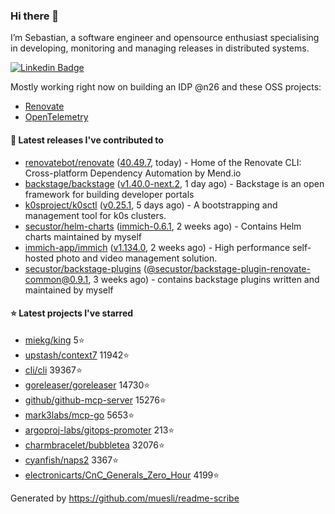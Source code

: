 ### Hi there 👋

I’m Sebastian, a software engineer and opensource enthusiast specialising in developing, monitoring and managing releases in distributed systems.    

[![Linkedin Badge](https://img.shields.io/badge/-LinkedIn-blue?style=flat&logo=Linkedin&logoColor=white&link=https://www.linkedin.com/in/sebastian-poxhofer/)](https://www.linkedin.com/in/sebastian-poxhofer/)

Mostly working right now on building an IDP @n26 and these OSS projects:
- [Renovate](https://github.com/renovatebot/renovate)
- [OpenTelemetry](https://github.com/open-telemetry)



#### 🚀 Latest releases I've contributed to

- [renovatebot/renovate](https://github.com/renovatebot/renovate) ([40.49.7](https://github.com/renovatebot/renovate/releases/tag/40.49.7), today) - Home of the Renovate CLI: Cross-platform Dependency Automation by Mend.io
- [backstage/backstage](https://github.com/backstage/backstage) ([v1.40.0-next.2](https://github.com/backstage/backstage/releases/tag/v1.40.0-next.2), 1 day ago) - Backstage is an open framework for building developer portals
- [k0sproject/k0sctl](https://github.com/k0sproject/k0sctl) ([v0.25.1](https://github.com/k0sproject/k0sctl/releases/tag/v0.25.1), 5 days ago) - A bootstrapping and management tool for k0s clusters.
- [secustor/helm-charts](https://github.com/secustor/helm-charts) ([immich-0.6.1](https://github.com/secustor/helm-charts/releases/tag/immich-0.6.1), 2 weeks ago) - Contains Helm charts maintained by myself
- [immich-app/immich](https://github.com/immich-app/immich) ([v1.134.0](https://github.com/immich-app/immich/releases/tag/v1.134.0), 2 weeks ago) - High performance self-hosted photo and video management solution.
- [secustor/backstage-plugins](https://github.com/secustor/backstage-plugins) ([@secustor/backstage-plugin-renovate-common@0.9.1](https://github.com/secustor/backstage-plugins/releases/tag/%40secustor/backstage-plugin-renovate-common%400.9.1), 3 weeks ago) - contains backstage plugins written and maintained by myself

#### ⭐ Latest projects I've starred

- [miekg/king](https://github.com/miekg/king) 5⭐
- [upstash/context7](https://github.com/upstash/context7) 11942⭐
- [cli/cli](https://github.com/cli/cli) 39367⭐
- [goreleaser/goreleaser](https://github.com/goreleaser/goreleaser) 14730⭐
- [github/github-mcp-server](https://github.com/github/github-mcp-server) 15276⭐
- [mark3labs/mcp-go](https://github.com/mark3labs/mcp-go) 5653⭐
- [argoproj-labs/gitops-promoter](https://github.com/argoproj-labs/gitops-promoter) 213⭐
- [charmbracelet/bubbletea](https://github.com/charmbracelet/bubbletea) 32076⭐
- [cyanfish/naps2](https://github.com/cyanfish/naps2) 3367⭐
- [electronicarts/CnC_Generals_Zero_Hour](https://github.com/electronicarts/CnC_Generals_Zero_Hour) 4199⭐



Generated by https://github.com/muesli/readme-scribe
